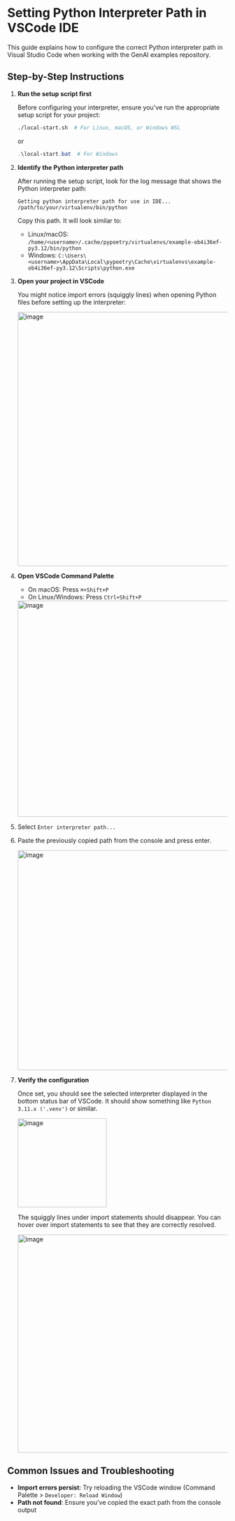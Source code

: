 # Setting Python Interpreter Path in VSCode IDE

This guide explains how to configure the correct Python interpreter path in Visual Studio Code when working with the GenAI examples repository.


## Step-by-Step Instructions

1. **Run the setup script first**
   
   Before configuring your interpreter, ensure you've run the appropriate setup script for your project:
   ```bash
   ./local-start.sh  # For Linux, macOS, or Windows WSL
   ```
   or
   ```powershell
   .\local-start.bat  # For Windows
   ```

2. **Identify the Python interpreter path**
   
   After running the setup script, look for the log message that shows the Python interpreter path:
   ```
   Getting python interpreter path for use in IDE...
   /path/to/your/virtualenv/bin/python
   ```
   Copy this path. It will look similar to:
   - Linux/macOS: `/home/<username>/.cache/pypoetry/virtualenvs/example-ob4i36ef-py3.12/bin/python`
   - Windows: `C:\Users\<username>\AppData\Local\pypoetry\Cache\virtualenvs\example-ob4i36ef-py3.12\Scripts\python.exe`

3. **Open your project in VSCode**

   You might notice import errors (squiggly lines) when opening Python files before setting up the interpreter:

   <img width="579" alt="image" src="https://github.com/user-attachments/assets/72979f2b-16b1-4265-8d30-dfab96cd6a61" />

4. **Open VSCode Command Palette**
   
   - On macOS: Press `⌘+Shift+P`
   - On Linux/Windows: Press `Ctrl+Shift+P`

   <img width="493" alt="image" src="https://github.com/user-attachments/assets/2e463386-3424-45b0-8e2e-b9b7adab21b0" />

5. Select `Enter interpreter path...`

6. Paste the previously copied path from the console and press enter.



   <img width="501" alt="image" src="https://github.com/user-attachments/assets/3fc2db14-d8e5-45fd-9f74-e7f59cf84abc" />


8. **Verify the configuration**
   
   Once set, you should see the selected interpreter displayed in the bottom status bar of VSCode. It should show something like `Python 3.11.x ('.venv')` or similar.

    <img width="203" alt="image" src="https://github.com/user-attachments/assets/3dffba0d-8cd7-4577-880b-ea74d0080b7c" />

   The squiggly lines under import statements should disappear. You can hover over import statements to see that they are correctly resolved.

    <img width="497" alt="image" src="https://github.com/user-attachments/assets/342841b3-0205-4b0b-869f-ea7d959ad1cd" />

## Common Issues and Troubleshooting

- **Import errors persist**: Try reloading the VSCode window (Command Palette > `Developer: Reload Window`)
- **Path not found**: Ensure you've copied the exact path from the console output
 